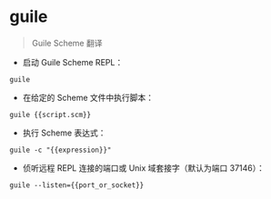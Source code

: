 # guile

> Guile Scheme 翻译

- 启动 Guile Scheme REPL：

`guile`

- 在给定的 Scheme 文件中执行脚本：

`guile {{script.scm}}`

- 执行 Scheme 表达式：

`guile -c "{{expression}}"`

- 侦听远程 REPL 连接的端口或 Unix 域套接字（默认为端口 37146）：

`guile --listen={{port_or_socket}}`

[#]: contributors: ([潘潘])